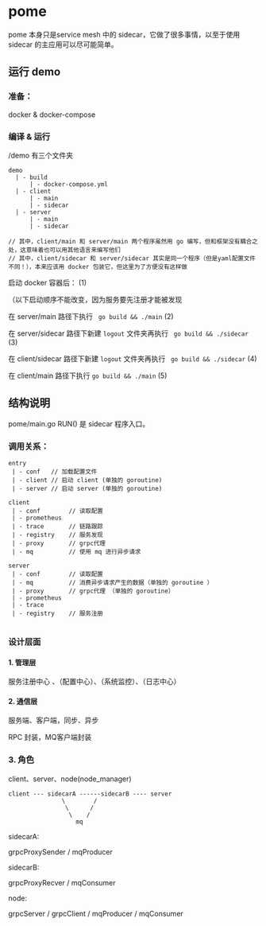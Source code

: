 # pome

pome 本身只是service mesh 中的 sidecar，它做了很多事情，以至于使用 sidecar 的主应用可以尽可能简单。

## 运行 demo

### 准备：

docker & docker-compose

### 编译 & 运行

/demo 有三个文件夹

```text
demo
  | - build
      | - docker-compose.yml
  | - client
      | - main
      | - sidecar
  | - server
      | - main
      | - sidecar

// 其中，client/main 和 server/main 两个程序虽然用 go 编写，但和框架没有耦合之处，这意味着也可以用其他语言来编写他们
// 其中，client/sidecar 和 server/sidecar 其实是同一个程序（但是yaml配置文件不同！），本来应该用 docker 包装它，但这里为了方便没有这样做
```

启动 docker 容器后： (1)

（以下启动顺序不能改变，因为服务要先注册才能被发现

在 server/main 路径下执行 ` go build && ./main` (2)

在 server/sidecar 路径下新建 `logout` 文件夹再执行 ` go build && ./sidecar` (3)

在 client/sidecar 路径下新建 `logout` 文件夹再执行 ` go build && ./sidecar` (4)

在 client/main 路径下执行  `go build && ./main` (5)


## 结构说明

pome/main.go RUN() 是 sidecar 程序入口。

### 调用关系：
```text
entry
 | - conf   // 加载配置文件
 | - client // 启动 client (单独的 goroutine)
 | - server // 启动 server (单独的 goroutine)

client
 | - conf        // 读取配置
 | - prometheus
 | - trace       // 链路跟踪
 | - registry    // 服务发现
 | - proxy       // grpc代理 
 | - mq          // 使用 mq 进行异步请求

server
 | - conf        // 读取配置
 | - mq          // 消费异步请求产生的数据（单独的 goroutine ）
 | - proxy       // grpc代理 （单独的 goroutine）
 | - prometheus
 | - trace
 | - registry    // 服务注册


```

### 设计层面

#### 1. 管理层

服务注册中心 、（配置中心）、（系统监控）、（日志中心）

#### 2. 通信层

服务端、客户端，同步、异步

RPC 封装，MQ客户端封装

### 3. 角色

client、server、node(node_manager)

```
client --- sidecarA ------sidecarB ---- server
               \        /
                \      /
                 \    /
                   mq
```

sidecarA:

grpcProxySender / mqProducer

sidecarB:

grpcProxyRecver / mqConsumer

node:

grpcServer / grpcClient / mqProducer / mqConsumer

